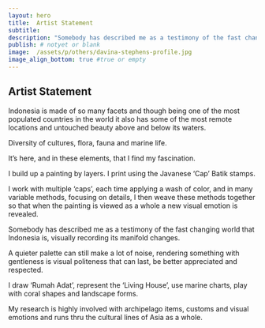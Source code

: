 ```yaml
---
layout: hero
title:  Artist Statement
subtitle:
description: "Somebody has described me as a testimony of the fast changing world that Indonesia is, visually recording its manifold changes. A quieter palette can still make a lot of noise, rendering something with gentleness is visual politeness that can last, be better appreciated and respected."
publish: # notyet or blank
image:  /assets/p/others/davina-stephens-profile.jpg
image_align_bottom: true #true or empty
---
```

## Artist Statement

Indonesia is made of so many facets and though being one of the most populated countries in the world it also has some of the most remote locations and untouched beauty above and below its waters.

Diversity of cultures, flora, fauna and marine life.

It’s here, and in these elements, that I find my fascination.

I build up a painting by layers. I print using the Javanese ‘Cap’ Batik stamps.

I work with multiple ‘caps’, each time applying a wash of color, and in many variable methods, focusing on details, I then weave these methods together so that when the painting is viewed as a whole a new visual emotion is revealed.

Somebody has described me as a testimony of the fast changing world that Indonesia is, visually recording its manifold changes.

A quieter palette can still make a lot of noise, rendering something with gentleness is visual politeness that can last, be better appreciated and respected.

I draw ‘Rumah Adat’, represent the ‘Living House’, use marine charts, play with coral shapes and landscape forms.

My research is highly involved with archipelago items, customs and visual emotions and runs thru the cultural lines of Asia as a whole.
